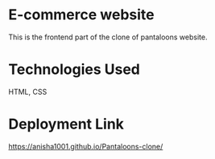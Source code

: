 # E-commerce website
This is the frontend part of the clone of pantaloons website.
# Technologies Used
HTML, CSS
# Deployment Link
 https://anisha1001.github.io/Pantaloons-clone/

